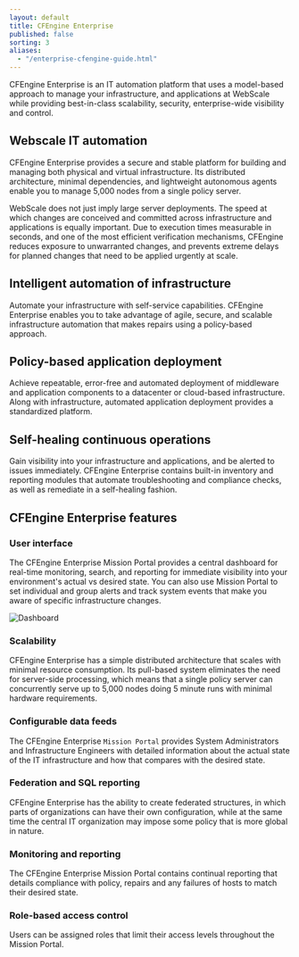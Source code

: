 ```yaml
---
layout: default
title: CFEngine Enterprise
published: false
sorting: 3
aliases:
  - "/enterprise-cfengine-guide.html"
---
```


CFEngine Enterprise is an IT automation platform that uses a model-based approach to manage your infrastructure, and applications at WebScale while providing best-in-class scalability, security, enterprise-wide visibility and control.

## Webscale IT automation

CFEngine Enterprise provides a secure and stable platform for building and managing both physical and virtual infrastructure. Its distributed architecture, minimal dependencies, and lightweight autonomous agents enable you to manage 5,000 nodes from a single policy server.

WebScale does not just imply large server deployments. The speed at which changes are conceived and committed across infrastructure and applications is equally important. Due to execution times measurable in seconds, and one of the most efficient verification mechanisms, CFEngine reduces exposure to unwarranted changes, and prevents extreme delays for planned changes that need to be applied urgently at scale.

## Intelligent automation of infrastructure

Automate your infrastructure with self-service capabilities. CFEngine Enterprise enables you to take advantage of agile, secure, and scalable infrastructure automation that makes repairs using a policy-based approach.

## Policy-based application deployment

Achieve repeatable, error-free and automated deployment of middleware and application components to a datacenter or cloud-based infrastructure. Along with infrastructure, automated application deployment provides a standardized platform.

## Self-healing continuous operations

Gain visibility into your infrastructure and applications, and be alerted to issues immediately. CFEngine Enterprise contains built-in inventory and reporting modules that automate troubleshooting and compliance checks, as well as remediate in a self-healing fashion.

## CFEngine Enterprise features

### User interface

The CFEngine Enterprise Mission Portal provides a central dashboard for real-time monitoring, search, and reporting for immediate visibility into your environment's actual vs desired state. You can also use Mission Portal to set individual and group alerts and track system events that make you aware of specific infrastructure changes.

<img src="Dashboard.png" alt="Dashboard" image="700px">

### Scalability

CFEngine Enterprise has a simple distributed architecture that scales with minimal resource consumption. Its pull-based system eliminates the need for server-side processing, which means that a single policy server can concurrently serve up to 5,000 nodes doing 5 minute runs with minimal hardware requirements.

### Configurable data feeds

The CFEngine Enterprise `Mission Portal` provides System Administrators and Infrastructure Engineers with detailed information about the actual state of the IT infrastructure and how that compares with the desired state.

### Federation and SQL reporting

CFEngine Enterprise has the ability to create federated structures, in which parts of organizations can have their own configuration, while at the same time the central IT organization may impose some policy that is more global in nature.

### Monitoring and reporting

The CFEngine Enterprise Mission Portal contains continual reporting that details compliance with policy, repairs and any failures of hosts to match their desired state.

### Role-based access control

Users can be assigned roles that limit their access levels throughout the Mission Portal.
